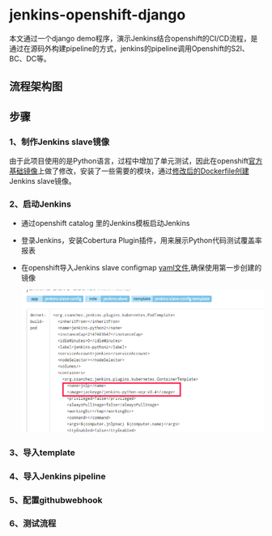 # jenkins-openshift-django

本文通过一个django demo程序，演示Jenkins结合openshift的CI/CD流程，是通过在源码外构建pipeline的方式，jenkins的pipeline调用Openshift的S2I、BC、DC等。

## 流程架构图

## 步骤

### 1、制作Jenkins slave镜像

由于此项目使用的是Python语言，过程中增加了单元测试，因此在openshift[官方基础镜像](https://github.com/openshift/jenkins/tree/master/slave-base)上做了修改，安装了一些需要的模块，通过[修改后的Dockerfile创建](./file/jenkins/slave-base/Dockerfile)Jenkins slave镜像。

### 2、启动Jenkins

- 通过openshift catalog 里的Jenkins模板启动Jenkins

- 登录Jenkins，安装Cobertura Plugin插件，用来展示Python代码测试覆盖率报表

- 在openshift导入Jenkins slave configmap [yaml文件](file/jenkins/slave-base/openshift-jenkins-slave-pod-template.yaml),确保使用第一步创建的镜像

  ![](images/jenkins-slave-cm.png)

  

  

### 3、导入template

### 4、导入Jenkins pipeline

### 5、配置githubwebhook

### 6、测试流程

